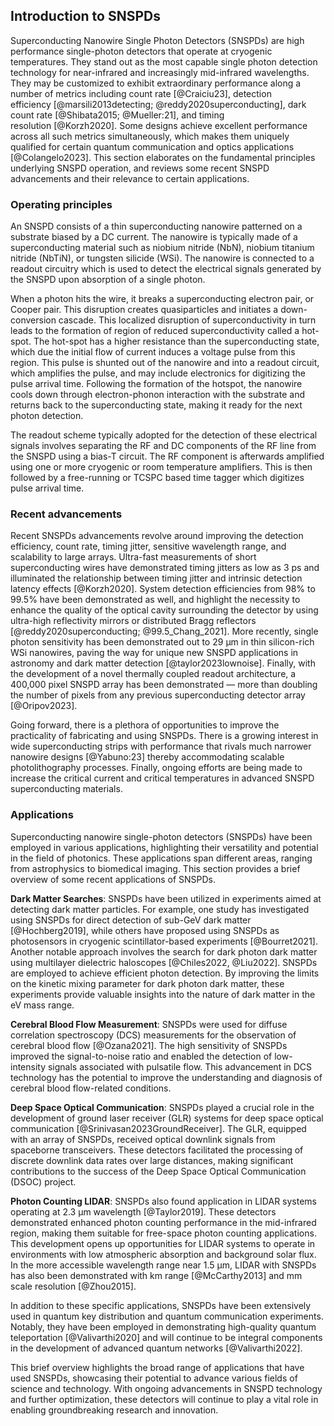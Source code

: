 ## Introduction to SNSPDs

<!-- [@01_chang2023experimental; @02_mueller2023highrate; @03_Cheng2023; @04_Colangelo2023; @05_Craiciu23; @06_Kapoor23; @Mueller2023; @Davis2022; @Valivarthi2022; @Mueller:21; @Valivarthi2020] -->

Superconducting Nanowire Single Photon Detectors (SNSPDs) are high performance single-photon detectors that operate at cryogenic temperatures. They stand out as the most capable single photon detection technology for near-infrared and increasingly mid-infrared wavelengths. They may be customized to exhibit extraordinary performance along a number of metrics including count rate&#160;[@Craiciu23], detection efficiency&#160;[@marsili2013detecting; @reddy2020superconducting], dark count rate&#160;[@Shibata2015; @Mueller:21], and timing resolution&#160;[@Korzh2020]. Some designs achieve excellent performance across all such metrics simultaneously, which makes them uniquely qualified for certain quantum communication and optics applications [@Colangelo2023]. This section elaborates on the fundamental principles underlying SNSPD operation, and reviews some recent SNSPD advancements and their relevance to certain applications.

### Operating principles

An SNSPD consists of a thin superconducting nanowire patterned on a substrate biased by a DC current. The nanowire is typically made of a superconducting material such as niobium nitride (NbN), niobium titanium nitride (NbTiN), or tungsten silicide (WSi). The nanowire is connected to a readout circuitry which is used to detect the electrical signals generated by the SNSPD upon absorption of a single photon.

When a photon hits the wire, it breaks a superconducting electron pair, or Cooper pair. This disruption creates quasiparticles and initiates a down-conversion cascade. This localized disruption of superconductivity in turn leads to the formation of region of reduced superconductivity called a hot-spot. The hot-spot has a higher resistance than the superconducting state, which due the initial flow of current induces a voltage pulse from this region. This pulse is shunted out of the nanowire and into a readout circuit, which amplifies the pulse, and may include electronics for digitizing the pulse arrival time. Following the formation of the hotspot, the nanowire cools down through electron-phonon interaction with the substrate and returns back to the superconducting state, making it ready for the next photon detection.

The readout scheme typically adopted for the detection of these electrical signals involves separating the RF and DC components of the RF line from the SNSPD using a bias-T circuit. The RF component is afterwards amplified using one or more cryogenic or room temperature amplifiers. This is then followed by a free-running or TCSPC based time tagger which digitizes pulse arrival time.

### Recent advancements

Recent SNSPDs advancements revolve around improving the detection efficiency, count rate, timing jitter, sensitive wavelength range, and scalability to large arrays. Ultra-fast measurements of short superconducting wires have demonstrated timing jitters as low as 3&#160;ps and illuminated the relationship between timing jitter and intrinsic detection latency effects [@Korzh2020]. System detection efficiencies from 98% to 99.5% have been demonstrated as well, and highlight the necessity to enhance the quality of the optical cavity surrounding the detector by using ultra-high reflectivity mirrors or distributed Bragg reflectors [@reddy2020superconducting; @99.5_Chang_2021]. More recently, single photon sensitivity has been demonstrated out to 29&#160;$\upmu \mathrm{m}$ in thin silicon-rich WSi nanowires, paving the way for unique new SNSPD applications in astronomy and dark matter detection [@taylor2023lownoise]. Finally, with the development of a novel thermally coupled readout architecture, a 400,000 pixel SNSPD array has been demonstrated — more than doubling the number of pixels from any previous superconducting detector array [@Oripov2023].

Going forward, there is a plethora of opportunities to improve the practicality of fabricating and using SNSPDs. There is a growing interest in wide superconducting strips with performance that rivals much narrower nanowire designs&#160;[@Yabuno:23] thereby accommodating scalable photolithography processes. Finally, ongoing efforts are being made to increase the critical current and critical temperatures in advanced SNSPD superconducting materials.

### Applications

Superconducting nanowire single-photon detectors (SNSPDs) have been employed in various applications, highlighting their versatility and potential in the field of photonics. These applications span different areas, ranging from astrophysics to biomedical imaging. This section provides a brief overview of some recent applications of SNSPDs.

**Dark Matter Searches**: SNSPDs have been utilized in experiments aimed at detecting dark matter particles. For example, one study has investigated using SNSPDs for direct detection of sub-GeV dark matter [@Hochberg2019], while others have proposed using SNSPDs as photosensors in cryogenic scintillator-based experiments [@Bourret2021]. Another notable approach involves the search for dark photon dark matter using multilayer dielectric haloscopes [@Chiles2022, @Liu2022]. SNSPDs are employed to achieve efficient photon detection. By improving the limits on the kinetic mixing parameter for dark photon dark matter, these experiments provide valuable insights into the nature of dark matter in the eV mass range.

**Cerebral Blood Flow Measurement**: SNSPDs were used for diffuse correlation spectroscopy (DCS) measurements for the observation of cerebral blood flow [@Ozana2021]. The high sensitivity of SNSPDs improved the signal-to-noise ratio and enabled the detection of low-intensity signals associated with pulsatile flow. This advancement in DCS technology has the potential to improve the understanding and diagnosis of cerebral blood flow-related conditions.

**Deep Space Optical Communication**: SNSPDs played a crucial role in the development of ground laser receiver (GLR) systems for deep space optical communication [@Srinivasan2023GroundReceiver]. The GLR, equipped with an array of SNSPDs, received optical downlink signals from spaceborne transceivers. These detectors facilitated the processing of discrete downlink data rates over large distances, making significant contributions to the success of the Deep Space Optical Communication (DSOC) project.

**Photon Counting LIDAR**: SNSPDs also found application in LIDAR systems operating at 2.3&#160;$\upmu \mathrm{m}$ wavelength [@Taylor2019]. These detectors demonstrated enhanced photon counting performance in the mid-infrared region, making them suitable for free-space photon counting applications. This development opens up opportunities for LIDAR systems to operate in environments with low atmospheric absorption and background solar flux. In the more accessible wavelength range near 1.5&#160;$\upmu \mathrm{m}$, LIDAR with SNSPDs has also been demonstrated with km range [@McCarthy2013] and mm scale resolution [@Zhou2015].

In addition to these specific applications, SNSPDs have been extensively used in quantum key distribution and quantum communication experiments. Notably, they have been employed in demonstrating high-quality quantum teleportation&#160;[@Valivarthi2020] and will continue to be integral components in the development of advanced quantum networks&#160;[@Valivarthi2022].

This brief overview highlights the broad range of applications that have used SNSPDs, showcasing their potential to advance various fields of science and technology. With ongoing advancements in SNSPD technology and further optimization, these detectors will continue to play a vital role in enabling groundbreaking research and innovation.
